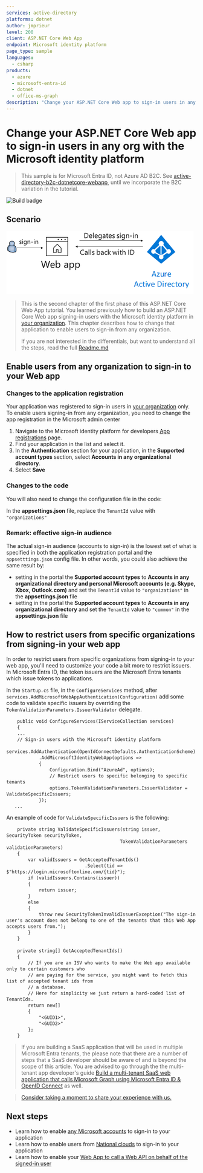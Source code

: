 ```yaml
---
services: active-directory
platforms: dotnet
author: jmprieur
level: 200
client: ASP.NET Core Web App
endpoint: Microsoft identity platform
page_type: sample
languages:
  - csharp  
products:
  - azure
  - microsoft-entra-id  
  - dotnet
  - office-ms-graph
description: "Change your ASP.NET Core Web app to sign-in users in any org with the Microsoft identity platform"
---
```

# Change your ASP.NET Core Web app to sign-in users in any org with the Microsoft identity platform

> This sample is for Microsoft Entra ID, not Azure AD B2C. See [active-directory-b2c-dotnetcore-webapp](https://github.com/Azure-Samples/active-directory-b2c-dotnetcore-webapp), until we incorporate the B2C variation in the tutorial.

![Build badge](https://identitydivision.visualstudio.com/_apis/public/build/definitions/a7934fdd-dcde-4492-a406-7fad6ac00e17/514/badge)

## Scenario

![Sign in with Microsoft Entra ID](ReadmeFiles/sign-in.png)

> This is the second chapter of the first phase of this ASP.NET Core Web App tutorial. You learned previously how to build an ASP.NET Core Web app signing-in users with the Microsoft identity platform in [your organization](../1-1-MyOrg). This chapter describes how to change that application to enable users to sign-in from any organization.
>
> If you are not interested in the differentials, but want to understand all the steps, read the full [Readme.md](./Readme.md)

## Enable users from any organization to sign-in to your Web app

### Changes to the application registration

Your application was registered to sign-in users in [your organization](../1-1-MyOrg) only. To enable users signing-in from any organization, you need to change the app registration in the Microsoft admin center

1. Navigate to the Microsoft identity platform for developers [App registrations](https://go.microsoft.com/fwlink/?linkid=2083908) page.
1. Find your application in the list and select it.
1. In the **Authentication** section for your application, in the **Supported account types** section, select **Accounts in any organizational directory**.
1. Select **Save**

### Changes to the code

You will also need to change the configuration file in the code:

In the **appsettings.json** file, replace the `TenantId` value with `"organizations"`

### Remark: effective sign-in audience

The actual sign-in audience (accounts to sign-in) is the lowest set of what is specified in both the application registration portal and the `appsetttings.json` config file. In other words, you could also achieve the same result by:

- setting in the portal the **Supported account types** to **Accounts in any organizational directory and personal Microsoft accounts (e.g. Skype, Xbox, Outlook.com)** and set the `TenantId` value to `"organizations"` in the **appsettings.json** file
- setting in the portal the **Supported account types** to **Accounts in any organizational directory** and set the `TenantId` value to `"common"` in the **appsettings.json** file

## How to restrict users from specific organizations from signing-in your web app

In order to restrict users from specific organizations from signing-in to your web app, you'll need to customize your code a bit more to restrict issuers. In Microsoft Entra ID, the token issuers are the Microsoft Entra tenants which issue tokens to applications.

In the `Startup.cs` file, in the `ConfigureServices` method, after `services.AddMicrosoftWebAppAuthentication(Configuration)` add some code to validate specific issuers by overriding the `TokenValidationParameters.IssuerValidator` delegate.

```CSharp
    public void ConfigureServices(IServiceCollection services)
    {
    ...
    // Sign-in users with the Microsoft identity platform
    services.AddAuthentication(OpenIdConnectDefaults.AuthenticationScheme)
            .AddMicrosoftIdentityWebApp(options =>
            {
                Configuration.Bind("AzureAd", options);
                // Restrict users to specific belonging to specific tenants
                options.TokenValidationParameters.IssuerValidator = ValidateSpecificIssuers;
            });
   ...
```

An example of code for `ValidateSpecificIssuers` is the following:

```CSharp
    private string ValidateSpecificIssuers(string issuer, SecurityToken securityToken,
                                          TokenValidationParameters validationParameters)
    {
        var validIssuers = GetAcceptedTenantIds()
                             .Select(tid => $"https://login.microsoftonline.com/{tid}");
        if (validIssuers.Contains(issuer))
        {
            return issuer;
        }
        else
        {
            throw new SecurityTokenInvalidIssuerException("The sign-in user's account does not belong to one of the tenants that this Web App accepts users from.");
        }
    }

    private string[] GetAcceptedTenantIds()
    {
        // If you are an ISV who wants to make the Web app available only to certain customers who
        // are paying for the service, you might want to fetch this list of accepted tenant ids from
        // a database.
        // Here for simplicity we just return a hard-coded list of TenantIds.
        return new[]
        {
            "<GUID1>",
            "<GUID2>"
        };
    }
```

> If you are building a SaaS application that will be used in multiple Microsoft Entra tenants, the please note that there are a number of steps that a SaaS developer should be aware of and is beyond the scope of this article. You are advised to go through the the multi-tenant app developer's guide [Build a multi-tenant SaaS web application that calls Microsoft Graph using Microsoft Entra ID & OpenID Connect](../../2-WebApp-graph-user/2-3-Multi-Tenant/README.md) as well.

> [Consider taking a moment to share your experience with us.](https://forms.office.com/Pages/ResponsePage.aspx?id=v4j5cvGGr0GRqy180BHbRz0h_jLR5HNJlvkZAewyoWxUNEFCQ0FSMFlPQTJURkJZMTRZWVJRNkdRMC4u)

## Next steps

- Learn how to enable [any Microsoft accounts](../1-3-AnyOrgOrPersonal) to sign-in to your application
- Learn how to enable users from [National clouds](../1-4-Sovereign) to sign-in to your application
- Learn how to enable your [Web App to call a Web API on behalf of the signed-in user](../../2-WebApp-graph-user/README-incremental-instructions.md)
